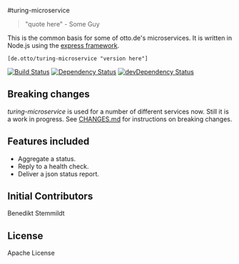#turing-microservice

> "quote here" - Some Guy

This is the common basis for some of otto.de's microservices. It is written in Node.js using the [express framework](https://github.com/strongloop/express).

`[de.otto/turing-microservice "version here"]`

[![Build Status](https://travis-ci.org/otto-de/turing-microservice.svg)](https://travis-ci.org/otto-de/turing-microservice)
[![Dependency Status](https://img.shields.io/david/otto-de/turing-microservice.svg?style=flat-square)](https://david-dm.org/otto-de/turing-microservice)
[![devDependency Status](https://img.shields.io/david/dev/otto-de/turing-microservice.svg?style=flat-square)](https://david-dm.org/otto-de/turing-microservice#info=devDependencies)

## Breaking changes

_turing-microservice_ is used for a number of different services now. Still it is a work in progress. See [CHANGES.md](./CHANGES.md) for instructions on breaking changes.

## Features included

* Aggregate a status.
* Reply to a health check.
* Deliver a json status report.

## Initial Contributors

Benedikt Stemmildt

## License
Apache License